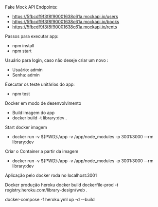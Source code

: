 Fake Mock API Endpoints:
- https://5fbcdf9f3f8f90001638c61a.mockapi.io/users
- https://5fbcdf9f3f8f90001638c61a.mockapi.io/books
- https://5fbcdf9f3f8f90001638c61a.mockapi.io/rents

Passos para executar app:
- npm install
- npm start

Usuário para login, caso não deseje criar um novo :
- Usuário: admin
- Senha: admin
  
Executar os teste unitários do app:
- npm test

Docker em modo de desenvolvimento
- Build imagem do app
- docker build -t library:dev .

Start docker imagem
- docker run -v ${PWD}:/app -v /app/node_modules -p 3001:3000 --rm library:dev

Criar o Container a partir da imagem
- docker run -v ${PWD}:/app -v /app/node_modules -p 3001:3000 --rm library:dev

Aplicação pelo docker roda no localhost:3001

Docker produção heroku
docker build dockerfile-prod -t registry.heroku.com/library-design/web . 

docker-compose -f heroku.yml up -d --build